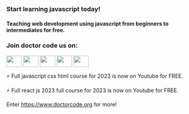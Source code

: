 ### Start learning javascript today!
#### Teaching web development using javascript from beginners to intermediates for free.

<h3 align="left">Join doctor code us on: </h3>

<p align="left">
<a href="https://www.linkedin.com/company/doctor-code/" target="blank"><img align="center" src="https://raw.githubusercontent.com/rahuldkjain/github-profile-readme-generator/master/src/images/icons/Social/linked-in-alt.svg" height="30" width="40" /></a>
<a href="https://www.facebook.com/isDrCode" target="blank"><img align="center" src="https://raw.githubusercontent.com/rahuldkjain/github-profile-readme-generator/master/src/images/icons/Social/facebook.svg" height="30" width="40" /></a>
<a href="https://www.youtube.com/channel/UC52jFvpT1iRUhzmHmiQARzw" target="blank"><img align="center" src="https://raw.githubusercontent.com/rahuldkjain/github-profile-readme-generator/master/src/images/icons/Social/youtube.svg" height="30" width="40" /></a>
<a href="https://www.instagram.com/doctorcodebootcamp/" target="blank"><img align="center" src="https://raw.githubusercontent.com/rahuldkjain/github-profile-readme-generator/master/src/images/icons/Social/instagram.svg" height="30" width="40" /></a>
<a href="https://discord.gg/k7v4RfFRPJ" target="blank"><img align="center" src="https://raw.githubusercontent.com/rahuldkjain/github-profile-readme-generator/master/src/images/icons/Social/discord.svg" height="30" width="40" /></a>
</p>


⚡ Full javascript css html course for 2023 is now on Youtube for FREE.

⚡ Full react js 2023 full course for 2023 is now on Youtube for FREE.

Enter https://www.doctorcode.org for more!
